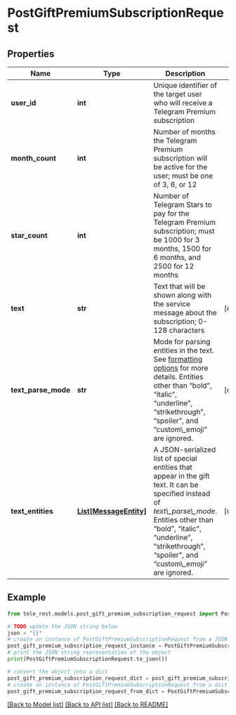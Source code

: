 # PostGiftPremiumSubscriptionRequest


## Properties

Name | Type | Description | Notes
------------ | ------------- | ------------- | -------------
**user_id** | **int** | Unique identifier of the target user who will receive a Telegram Premium subscription | 
**month_count** | **int** | Number of months the Telegram Premium subscription will be active for the user; must be one of 3, 6, or 12 | 
**star_count** | **int** | Number of Telegram Stars to pay for the Telegram Premium subscription; must be 1000 for 3 months, 1500 for 6 months, and 2500 for 12 months | 
**text** | **str** | Text that will be shown along with the service message about the subscription; 0-128 characters | [optional] 
**text_parse_mode** | **str** | Mode for parsing entities in the text. See [formatting options](https://core.telegram.org/bots/api/#formatting-options) for more details. Entities other than “bold”, “italic”, “underline”, “strikethrough”, “spoiler”, and “custom\\_emoji” are ignored. | [optional] 
**text_entities** | [**List[MessageEntity]**](MessageEntity.md) | A JSON-serialized list of special entities that appear in the gift text. It can be specified instead of *text\\_parse\\_mode*. Entities other than “bold”, “italic”, “underline”, “strikethrough”, “spoiler”, and “custom\\_emoji” are ignored. | [optional] 

## Example

```python
from tele_rest.models.post_gift_premium_subscription_request import PostGiftPremiumSubscriptionRequest

# TODO update the JSON string below
json = "{}"
# create an instance of PostGiftPremiumSubscriptionRequest from a JSON string
post_gift_premium_subscription_request_instance = PostGiftPremiumSubscriptionRequest.from_json(json)
# print the JSON string representation of the object
print(PostGiftPremiumSubscriptionRequest.to_json())

# convert the object into a dict
post_gift_premium_subscription_request_dict = post_gift_premium_subscription_request_instance.to_dict()
# create an instance of PostGiftPremiumSubscriptionRequest from a dict
post_gift_premium_subscription_request_from_dict = PostGiftPremiumSubscriptionRequest.from_dict(post_gift_premium_subscription_request_dict)
```
[[Back to Model list]](../README.md#documentation-for-models) [[Back to API list]](../README.md#documentation-for-api-endpoints) [[Back to README]](../README.md)


